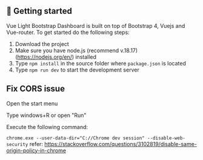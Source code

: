 ## :rocket: Getting started

Vue Light Bootstrap Dashboard is built on top of Bootstrap 4, Vuejs and Vue-router. To get started do the following steps:

1. Download the project
2. Make sure you have node.js (recommend v.18.17) (https://nodejs.org/en/) installed
3. Type `npm install` in the source folder where `package.json` is located
4. Type `npm run dev` to start the development server


## Fix CORS issue

Open the start menu

Type windows+R or open "Run"

Execute the following command:

```chrome.exe --user-data-dir="C://Chrome dev session" --disable-web-security```
refer: https://stackoverflow.com/questions/3102819/disable-same-origin-policy-in-chrome

